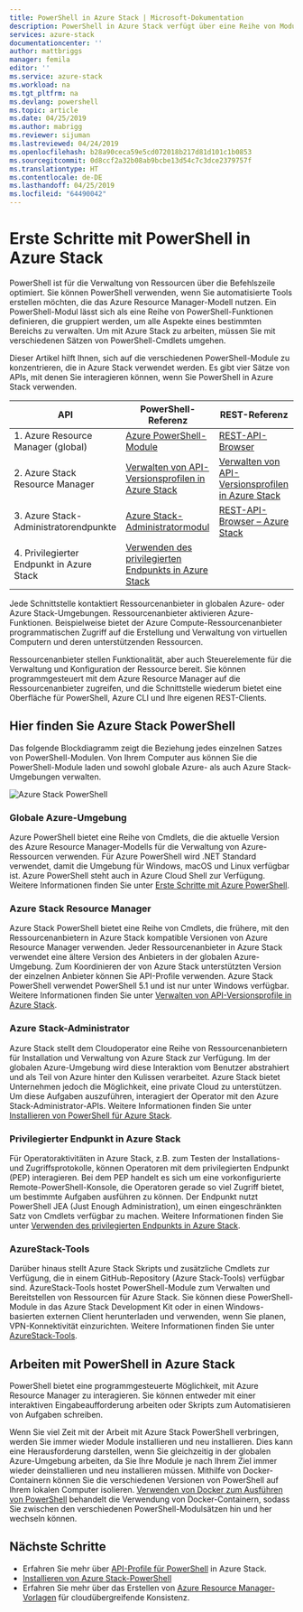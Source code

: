 ```yaml
---
title: PowerShell in Azure Stack | Microsoft-Dokumentation
description: PowerShell in Azure Stack verfügt über eine Reihe von Modulen und Kontexten.
services: azure-stack
documentationcenter: ''
author: mattbriggs
manager: femila
editor: ''
ms.service: azure-stack
ms.workload: na
ms.tgt_pltfrm: na
ms.devlang: powershell
ms.topic: article
ms.date: 04/25/2019
ms.author: mabrigg
ms.reviewer: sijuman
ms.lastreviewed: 04/24/2019
ms.openlocfilehash: b28a90ceca59e5cd072018b217d81d101c1b0853
ms.sourcegitcommit: 0d8ccf2a32b08ab9bcbe13d54c7c3dce2379757f
ms.translationtype: HT
ms.contentlocale: de-DE
ms.lasthandoff: 04/25/2019
ms.locfileid: "64490042"
---
```

# <a name="get-started-with-powershell-on-azure-stack"></a>Erste Schritte mit PowerShell in Azure Stack

PowerShell ist für die Verwaltung von Ressourcen über die Befehlszeile optimiert. Sie können PowerShell verwenden, wenn Sie automatisierte Tools erstellen möchten, die das Azure Resource Manager-Modell nutzen. Ein PowerShell-Modul lässt sich als eine Reihe von PowerShell-Funktionen definieren, die gruppiert werden, um alle Aspekte eines bestimmten Bereichs zu verwalten. Um mit Azure Stack zu arbeiten, müssen Sie mit verschiedenen Sätzen von PowerShell-Cmdlets umgehen.

Dieser Artikel hilft Ihnen, sich auf die verschiedenen PowerShell-Module zu konzentrieren, die in Azure Stack verwendet werden. Es gibt vier Sätze von APIs, mit denen Sie interagieren können, wenn Sie PowerShell in Azure Stack verwenden.

| API | PowerShell-Referenz | REST-Referenz |
| --- | --- | --- |
| 1. Azure Resource Manager (global) | [Azure PowerShell-Module](https://github.com/Azure/azure-powershell/blob/master/documentation/azure-powershell-modules.md) | [REST-API-Browser](https://docs.microsoft.com/rest/api/) |
| 2. Azure Stack Resource Manager | [Verwalten von API-Versionsprofilen in Azure Stack](azure-stack-version-profiles.md) | [Verwalten von API-Versionsprofilen in Azure Stack](azure-stack-version-profiles.md) |
| 3. Azure Stack-Administratorendpunkte | [Azure Stack-Administratormodul](https://docs.microsoft.com/powershell/azure/azure-stack/overview) | [REST-API-Browser – Azure Stack](https://docs.microsoft.com/rest/api/?term=Azure%20Azure%20Stack%20Admin) |
| 4.  Privilegierter Endpunkt in Azure Stack | [Verwenden des privilegierten Endpunkts in Azure Stack](../operator/azure-stack-privileged-endpoint.md) | |

Jede Schnittstelle kontaktiert Ressourcenanbieter in globalen Azure- oder Azure Stack-Umgebungen. Ressourcenanbieter aktivieren Azure-Funktionen. Beispielweise bietet der Azure Compute-Ressourcenanbieter programmatischen Zugriff auf die Erstellung und Verwaltung von virtuellen Computern und deren unterstützenden Ressourcen.

Ressourcenanbieter stellen Funktionalität, aber auch Steuerelemente für die Verwaltung und Konfiguration der Ressource bereit. Sie können programmgesteuert mit dem Azure Resource Manager auf die Ressourcenanbieter zugreifen, und die Schnittstelle wiederum bietet eine Oberfläche für PowerShell, Azure CLI und Ihre eigenen REST-Clients.

## <a name="where-to-find-azure-stack-powershell"></a>Hier finden Sie Azure Stack PowerShell

Das folgende Blockdiagramm zeigt die Beziehung jedes einzelnen Satzes von PowerShell-Modulen. Von Ihrem Computer aus können Sie die PowerShell-Module laden und sowohl globale Azure- als auch Azure Stack-Umgebungen verwalten.

![Azure Stack PowerShell](media/azure-stack-powershell-overview/Azure-Stack-PowerShell.png)

### <a name="global-azure"></a>Globale Azure-Umgebung

Azure PowerShell bietet eine Reihe von Cmdlets, die die aktuelle Version des Azure Resource Manager-Modells für die Verwaltung von Azure-Ressourcen verwenden. Für Azure PowerShell wird .NET Standard verwendet, damit die Umgebung für Windows, macOS und Linux verfügbar ist. Azure PowerShell steht auch in Azure Cloud Shell zur Verfügung. Weitere Informationen finden Sie unter [Erste Schritte mit Azure PowerShell](https://docs.microsoft.com/powershell/azure/get-started-azureps).

### <a name="azure-stack-resource-manager"></a>Azure Stack Resource Manager

Azure Stack PowerShell bietet eine Reihe von Cmdlets, die frühere, mit den Ressourcenanbietern in Azure Stack kompatible Versionen von Azure Resource Manager verwenden. Jeder Ressourcenanbieter in Azure Stack verwendet eine ältere Version des Anbieters in der globalen Azure-Umgebung. Zum Koordinieren der von Azure Stack unterstützten Version der einzelnen Anbieter können Sie API-Profile verwenden. Azure Stack PowerShell verwendet PowerShell 5.1 und ist nur unter Windows verfügbar. Weitere Informationen finden Sie unter [Verwalten von API-Versionsprofile in Azure Stack](azure-stack-version-profiles.md).

### <a name="azure-stack-administrator"></a>Azure Stack-Administrator

Azure Stack stellt dem Cloudoperator eine Reihe von Ressourcenanbietern für Installation und Verwaltung von Azure Stack zur Verfügung. Im der globalen Azure-Umgebung wird diese Interaktion vom Benutzer abstrahiert und als Teil von Azure hinter den Kulissen verarbeitet. Azure Stack bietet Unternehmen jedoch die Möglichkeit, eine private Cloud zu unterstützen. Um diese Aufgaben auszuführen, interagiert der Operator mit den Azure Stack-Administrator-APIs. Weitere Informationen finden Sie unter [Installieren von PowerShell für Azure Stack](../operator/azure-stack-powershell-install.md).

### <a name="azure-stack-privileged-endpoint"></a>Privilegierter Endpunkt in Azure Stack

Für Operatoraktivitäten in Azure Stack, z.B. zum Testen der Installations- und Zugriffsprotokolle, können Operatoren mit dem privilegierten Endpunkt (PEP) interagieren. Bei dem PEP handelt es sich um eine vorkonfigurierte Remote-PowerShell-Konsole, die Operatoren gerade so viel Zugriff bietet, um bestimmte Aufgaben ausführen zu können. Der Endpunkt nutzt PowerShell JEA (Just Enough Administration), um einen eingeschränkten Satz von Cmdlets verfügbar zu machen. Weitere Informationen finden Sie unter [Verwenden des privilegierten Endpunkts in Azure Stack](../operator/azure-stack-privileged-endpoint.md).

### <a name="azurestack-tools"></a>AzureStack-Tools

Darüber hinaus stellt Azure Stack Skripts und zusätzliche Cmdlets zur Verfügung, die in einem GitHub-Repository (Azure Stack-Tools) verfügbar sind. AzureStack-Tools hostet PowerShell-Module zum Verwalten und Bereitstellen von Ressourcen für Azure Stack. Sie können diese PowerShell-Module in das Azure Stack Development Kit oder in einen Windows-basierten externen Client herunterladen und verwenden, wenn Sie planen, VPN-Konnektivität einzurichten. Weitere Informationen finden Sie unter [AzureStack-Tools](https://github.com/Azure/AzureStack-Tools).

## <a name="working-with-powershell-on-azure-stack"></a>Arbeiten mit PowerShell in Azure Stack

PowerShell bietet eine programmgesteuerte Möglichkeit, mit Azure Resource Manager zu interagieren. Sie können entweder mit einer interaktiven Eingabeaufforderung arbeiten oder Skripts zum Automatisieren von Aufgaben schreiben.

Wenn Sie viel Zeit mit der Arbeit mit Azure Stack PowerShell verbringen, werden Sie immer wieder Module installieren und neu installieren. Dies kann eine Herausforderung darstellen, wenn Sie gleichzeitig in der globalen Azure-Umgebung arbeiten, da Sie Ihre Module je nach Ihrem Ziel immer wieder deinstallieren und neu installieren müssen. Mithilfe von Docker-Containern können Sie die verschiedenen Versionen von PowerShell auf Ihrem lokalen Computer isolieren. [Verwenden von Docker zum Ausführen von PowerShell](azure-stack-powershell-user-docker.md) behandelt die Verwendung von Docker-Containern, sodass Sie zwischen den verschiedenen PowerShell-Modulsätzen hin und her wechseln können.


## <a name="next-steps"></a>Nächste Schritte

- Erfahren Sie mehr über [API-Profile für PowerShell](azure-stack-version-profiles.md) in Azure Stack.
- [Installieren von Azure Stack-PowerShell](../operator/azure-stack-powershell-install.md)
- Erfahren Sie mehr über das Erstellen von [Azure Resource Manager-Vorlagen](azure-stack-develop-templates.md) für cloudübergreifende Konsistenz.